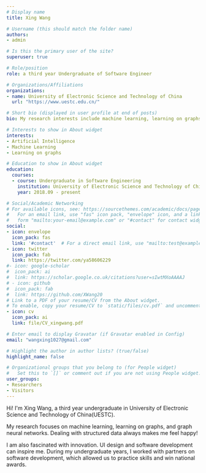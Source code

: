 ```yaml
---
# Display name
title: Xing Wang

# Username (this should match the folder name)
authors:
- admin

# Is this the primary user of the site?
superuser: true

# Role/position
role: a third year Undergraduate of Software Engineer

# Organizations/Affiliations
organizations:
- name: University of Electronic Science and Technology of China
  url: "https://www.uestc.edu.cn/"

# Short bio (displayed in user profile at end of posts)
bio: My research interests include machine learning, learning on graphs and GNNs.

# Interests to show in About widget
interests:
- Artificial Intelligence
- Machine Learning
- Learning on graphs

# Education to show in About widget
education:
  courses:
  - course: Undergraduate in Software Engineering
    institution: University of Electronic Science and Technology of China
    year: 2018.09 - present

# Social/Academic Networking
# For available icons, see: https://sourcethemes.com/academic/docs/page-builder/#icons
#   For an email link, use "fas" icon pack, "envelope" icon, and a link in the
#   form "mailto:your-email@example.com" or "#contact" for contact widget.
social:
- icon: envelope
  icon_pack: fas
  link: '#contact'  # For a direct email link, use "mailto:test@example.org".
- icon: twitter
  icon_pack: fab
  link: https://twitter.com/ya58606229
#- icon: google-scholar
#  icon_pack: ai
#  link: https://scholar.google.co.uk/citations?user=sIwtMXoAAAAJ
# - icon: github
#  icon_pack: fab
#  link: https://github.com/XWang20
# Link to a PDF of your resume/CV from the About widget.
# To enable, copy your resume/CV to `static/files/cv.pdf` and uncomment the lines below.
- icon: cv
  icon_pack: ai
  link: file/CV_xingwang.pdf

# Enter email to display Gravatar (if Gravatar enabled in Config)
email: "wangxing1027@gmail.com"

# Highlight the author in author lists? (true/false)
highlight_name: false

# Organizational groups that you belong to (for People widget)
#   Set this to `[]` or comment out if you are not using People widget.
user_groups:
- Researchers
- Visitors
---
```


Hi! I'm Xing Wang, a third year undergraduate in University of Electronic Science and Technology of China(UESTC). 

My research focuses on  machine learning, learning on graphs, and graph neural networks. Dealing with structured data always makes me feel happy! 

I am also fascinated with innovation. UI design and software development can inspire me. During my undergraduate years,  I worked with partners on software development, which allowed us to practice skills and win national awards. 


